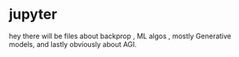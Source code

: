 # jupyter

hey there will be files about backprop , ML algos , mostly Generative models, and lastly obviously about AGI.
